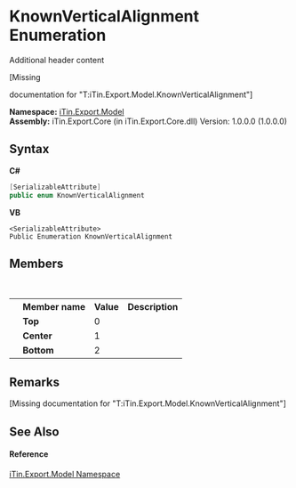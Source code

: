 # KnownVerticalAlignment Enumeration
Additional header content 

\[Missing <summary> documentation for "T:iTin.Export.Model.KnownVerticalAlignment"\]

**Namespace:**&nbsp;<a href="ef57ffcc-e95e-b212-5a46-9aa6f5a3511f">iTin.Export.Model</a><br />**Assembly:**&nbsp;iTin.Export.Core (in iTin.Export.Core.dll) Version: 1.0.0.0 (1.0.0.0)

## Syntax

**C#**<br />
``` C#
[SerializableAttribute]
public enum KnownVerticalAlignment
```

**VB**<br />
``` VB
<SerializableAttribute>
Public Enumeration KnownVerticalAlignment
```


## Members
&nbsp;<table><tr><th></th><th>Member name</th><th>Value</th><th>Description</th></tr><tr><td /><td target="F:iTin.Export.Model.KnownVerticalAlignment.Top">**Top**</td><td>0</td><td /></tr><tr><td /><td target="F:iTin.Export.Model.KnownVerticalAlignment.Center">**Center**</td><td>1</td><td /></tr><tr><td /><td target="F:iTin.Export.Model.KnownVerticalAlignment.Bottom">**Bottom**</td><td>2</td><td /></tr></table>

## Remarks
\[Missing <remarks> documentation for "T:iTin.Export.Model.KnownVerticalAlignment"\]

## See Also


#### Reference
<a href="ef57ffcc-e95e-b212-5a46-9aa6f5a3511f">iTin.Export.Model Namespace</a><br />